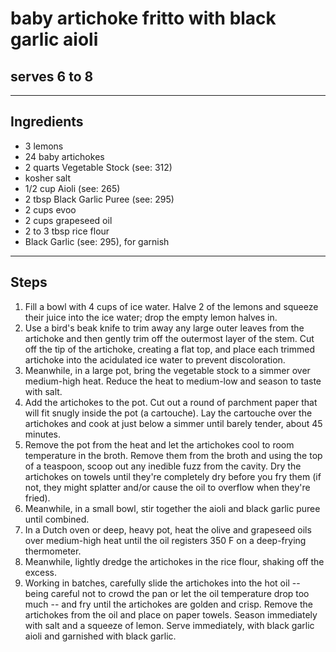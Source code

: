 # baby artichoke fritto with black garlic aioli

## serves 6 to 8

---

## Ingredients

* 3 lemons
* 24 baby artichokes
* 2 quarts Vegetable Stock (see: 312)
* kosher salt
* 1/2 cup Aioli (see: 265)
* 2 tbsp Black Garlic Puree (see: 295)
* 2 cups evoo
* 2 cups grapeseed oil
* 2 to 3 tbsp rice flour
* Black Garlic (see: 295), for garnish

---

## Steps

1.  Fill a bowl with 4 cups of ice water. Halve 2 of the lemons and squeeze their juice into the ice water; drop the empty lemon halves in.
2.  Use a bird's beak knife to trim away any large outer leaves from the artichoke and then gently trim off the outermost layer of the stem. Cut off the tip of the artichoke, creating a flat top, and place each trimmed artichoke into the acidulated ice water to prevent discoloration.
3.  Meanwhile, in a large pot, bring the vegetable stock to a simmer over medium-high heat. Reduce the heat to medium-low and season to taste with salt.
4.  Add the artichokes to the pot. Cut out a round of parchment paper that will fit snugly inside the pot (a cartouche). Lay the cartouche over the artichokes and cook at just below a simmer until barely tender, about 45 minutes.
5.  Remove the pot from the heat and let the artichokes cool to room temperature in the broth. Remove them from the broth and using the top of a teaspoon, scoop out any inedible fuzz from the cavity. Dry the artichokes on towels until they're completely dry before you fry them (if not, they might splatter and/or cause the oil to overflow when they're fried).
6.  Meanwhile, in a small bowl, stir together the aioli and black garlic puree until combined.
7.  In a Dutch oven or deep, heavy pot, heat the olive and grapeseed oils over medium-high heat until the oil registers 350 F on a deep-frying thermometer.
8.  Meanwhile, lightly dredge the artichokes in the rice flour, shaking off the excess.
9.  Working in batches, carefully slide the artichokes into the hot oil -- being careful not to crowd the pan or let the oil temperature drop too much -- and fry until the artichokes are golden and crisp. Remove the artichokes from the oil and place on paper towels. Season immediately with salt and a squeeze of lemon. Serve immediately, with black garlic aioli and garnished with black garlic.